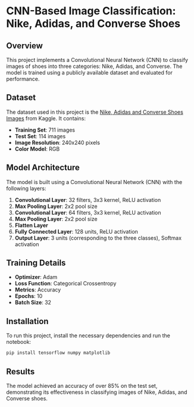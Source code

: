 # CNN-Based Image Classification: Nike, Adidas, and Converse Shoes

## Overview
This project implements a Convolutional Neural Network (CNN) to classify images of shoes into three categories: Nike, Adidas, and Converse. The model is trained using a publicly available dataset and evaluated for performance.

## Dataset
The dataset used in this project is the [Nike, Adidas and Converse Shoes Images](https://www.kaggle.com/datasets/die9origephit/nike-adidas-and-converse-imaged) from Kaggle. It contains:

- **Training Set**: 711 images
- **Test Set**: 114 images
- **Image Resolution**: 240x240 pixels
- **Color Model**: RGB

## Model Architecture
The model is built using a Convolutional Neural Network (CNN) with the following layers:

1. **Convolutional Layer**: 32 filters, 3x3 kernel, ReLU activation
2. **Max Pooling Layer**: 2x2 pool size
3. **Convolutional Layer**: 64 filters, 3x3 kernel, ReLU activation
4. **Max Pooling Layer**: 2x2 pool size
5. **Flatten Layer**
6. **Fully Connected Layer**: 128 units, ReLU activation
7. **Output Layer**: 3 units (corresponding to the three classes), Softmax activation

## Training Details
- **Optimizer**: Adam
- **Loss Function**: Categorical Crossentropy
- **Metrics**: Accuracy
- **Epochs**: 10
- **Batch Size**: 32

## Installation
To run this project, install the necessary dependencies and run the notebook:

```bash
pip install tensorflow numpy matplotlib
```

## Results
The model achieved an accuracy of over 85% on the test set, demonstrating its effectiveness in classifying images of Nike, Adidas, and Converse shoes.
